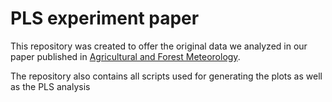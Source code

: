 # PLS experiment paper

This repository was created to offer the original data we analyzed in our paper published in [Agricultural and Forest Meteorology](https://www.sciencedirect.com/science/article/pii/S0168192321003385).

The repository also contains all scripts used for generating the plots as well as the PLS analysis

